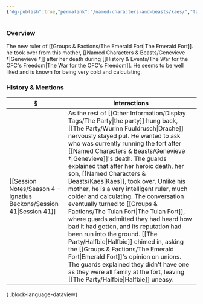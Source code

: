 ```yaml
---
{"dg-publish":true,"permalink":"/named-characters-and-beasts/kaes/","tags":["NPC"],"updated":"2025-07-31T12:01:59.466+01:00"}
---
```


### Overview
The new ruler of [[Groups & Factions/The Emerald Fort\|The Emerald Fort]]. he took over from this mother, [[Named Characters & Beasts/Genevieve †\|Genevieve †]] after her death during [[History & Events/The War for the OFC's Freedom\|The War for the OFC's Freedom]]. He seems to be well liked and is known for being very cold and calculating. 

### History & Mentions
| §                                                                       | Interactions                                                                                                                                                                                                                                                                                                                                                                                                                                                                                                                                                                                                                                                                                                                          |
| ----------------------------------------------------------------------- | ------------------------------------------------------------------------------------------------------------------------------------------------------------------------------------------------------------------------------------------------------------------------------------------------------------------------------------------------------------------------------------------------------------------------------------------------------------------------------------------------------------------------------------------------------------------------------------------------------------------------------------------------------------------------------------------------------------------------------------- |
| [[Session Notes/Season 4 - Ignatius Beckons/Session 41\|Session 41]] | As the rest of [[Other Information/Display Tags/The Party\|the party]] hung back, [[The Party/Wurinn Fuuldrusch\|Drache]] nervously stayed put. He wanted to ask who was currently running the fort after [[Named Characters & Beasts/Genevieve †\|Genevieve]]'s death. The guards explained that after her heroic death, her son, [[Named Characters & Beasts/Kaes\|Kaes]], took over. Unlike his mother, he is a very intelligent ruler, much colder and calculating. The conversation eventually turned to [[Groups & Factions/The Tulan Fort\|The Tulan Fort]], where guards admitted they had heard how bad it had gotten, and its reputation had been run into the ground. [[The Party/Halfbie\|Halfbie]] chimed in, asking the [[Groups & Factions/The Emerald Fort\|Emerald Fort]]'s opinion on unions. The guards explained they didn't have one as they were all family at the fort, leaving [[The Party/Halfbie\|Halfbie]] uneasy. |

{ .block-language-dataview}
